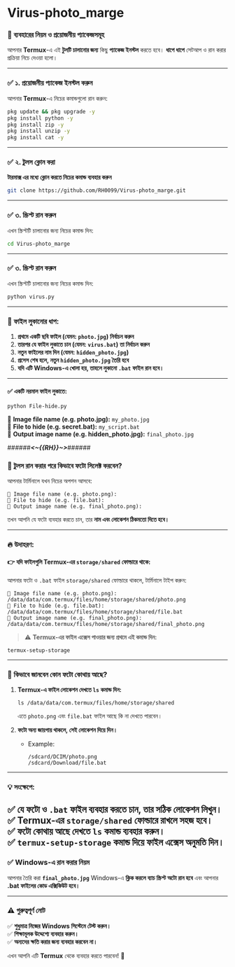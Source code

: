 # Virus-photo_marge

### **📌 ব্যবহারের নিয়ম ও প্রয়োজনীয় প্যাকেজসমূহ**  

আপনার **Termux**-এ এই **টুলটি চালানোর জন্য** কিছু **প্যাকেজ ইনস্টল** করতে হবে। **ধাপে ধাপে** সেটআপ ও রান করার প্রক্রিয়া নিচে দেওয়া হলো।  

---

### **✅ ১. প্রয়োজনীয় প্যাকেজ ইনস্টল করুন**
আপনার **Termux**-এ নিচের কমান্ডগুলো রান করুন:

```bash
pkg update && pkg upgrade -y
pkg install python -y
pkg install zip -y
pkg install unzip -y
pkg install cat -y
```

---

### **✅ ২. টুলস ক্লোন করা**
**টারমাক্স এর মধ্যে ক্লোন করতে নিচের কমান্ড ব্যবহার করুন**

```bash
git clone https://github.com/RH0099/Virus-photo_marge.git
```

---

### **✅ ৩. স্ক্রিপ্ট রান করুন**
এখন স্ক্রিপ্টটি চালানোর জন্য নিচের কমান্ড দিন:

```bash
cd Virus-photo_marge

```
---

### **✅ ৩. স্ক্রিপ্ট রান করুন**
এখন স্ক্রিপ্টটি চালানোর জন্য নিচের কমান্ড দিন:

```bash
python virus.py
```
---

### **📌 ফাইল লুকানোর ধাপ:**
1. **প্রথমে একটি ছবি ফাইল (যেমন: `photo.jpg`) নির্বাচন করুন**  
2. **তারপর যে ফাইল লুকাতে চান (যেমন: `virus.bat`) তা নির্বাচন করুন**  
3. **নতুন ফাইলের নাম দিন (যেমন: `hidden_photo.jpg`)**  
4. **প্রসেস শেষ হলে, নতুন `hidden_photo.jpg` তৈরি হবে**  
5. **যদি এটি Windows-এ খোলা হয়, তাহলে লুকানো `.bat` ফাইল রান হবে।**

---

#### **✅ একটি নরমাল ফাইল লুকাতে:**  
```
python File-hide.py
```
📂 **Image file name (e.g. photo.jpg):** `my_photo.jpg`  
📂 **File to hide (e.g. secret.bat):** `my_script.bat`  
📂 **Output image name (e.g. hidden_photo.jpg):** `final_photo.jpg`


######***<~{{RH}}~>***######

### **📌 টুলস রান করার পরে কিভাবে ফটো সিলেক্ট করবেন?**  

আপনার টার্মিনালে যখন নিচের অপশন আসবে:  

```
📂 Image file name (e.g. photo.png):
📂 File to hide (e.g. file.bat):
📂 Output image name (e.g. final_photo.png):
```
তখন আপনি যে ফটো ব্যবহার করতে চান, তার **নাম এবং লোকেশন ঠিকমতো দিতে হবে।**  

---

### **🔥 উদাহরণ:**
#### **👉 যদি ফাইলগুলি Termux-এর `storage/shared` ফোল্ডারে থাকে:**
আপনার ফটো ও `.bat` ফাইল `storage/shared` ফোল্ডারে থাকলে, টার্মিনালে টাইপ করুন:  
```
📂 Image file name (e.g. photo.png): /data/data/com.termux/files/home/storage/shared/photo.png
📂 File to hide (e.g. file.bat): /data/data/com.termux/files/home/storage/shared/file.bat
📂 Output image name (e.g. final_photo.png): /data/data/com.termux/files/home/storage/shared/final_photo.png
```
> ⚠ **Termux-এর ফাইল এক্সেস পাওয়ার জন্য প্রথমে এই কমান্ড দিন:**
```
termux-setup-storage
```

---

### **🔹 কিভাবে জানবেন কোন ফটো কোথায় আছে?**
1. **Termux-এ ফাইল লোকেশন দেখতে `ls` কমান্ড দিন:**  
   ```
   ls /data/data/com.termux/files/home/storage/shared
   ```
   এতে `photo.png` এবং `file.bat` ফাইল আছে কি না দেখতে পারবেন।
   
2. **ফটো অন্য জায়গায় থাকলে, সেই লোকেশন দিয়ে দিন।**  
   - Example:  
     ```
     /sdcard/DCIM/photo.png
     /sdcard/Download/file.bat
     ```

---

### **💡 সংক্ষেপে:**  
✅ **যে ফটো ও `.bat` ফাইল ব্যবহার করতে চান, তার সঠিক লোকেশন লিখুন।**  
✅ **Termux-এর `storage/shared` ফোল্ডারে রাখলে সহজ হবে।**  
✅ **ফটো কোথায় আছে দেখতে `ls` কমান্ড ব্যবহার করুন।**  
✅ **`termux-setup-storage` কমান্ড দিয়ে ফাইল এক্সেস অনুমতি দিন।**  
---

### **✅ Windows-এ রান করার নিয়ম**
আপনার তৈরি করা **`final_photo.jpg`** Windows-এ **ক্লিক করলে ব্যাচ স্ক্রিপ্ট অটো রান হবে** এবং আপনার **.bat ফাইলের কোড এক্সিকিউট হবে।**

---

### **⚠️ গুরুত্বপূর্ণ নোট**  
✅ **শুধুমাত্র নিজের Windows সিস্টেমে টেস্ট করুন।**  
✅ **শিক্ষামূলক উদ্দেশ্যে ব্যবহার করুন।**  
✅ **অন্যদের ক্ষতি করার জন্য ব্যবহার করবেন না।**  

এখন আপনি এটি **Termux** থেকে ব্যবহার করতে পারবেন! 🚀
